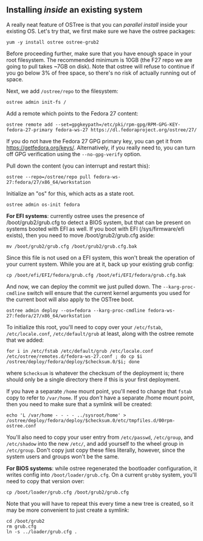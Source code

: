 Installing *inside* an existing system
---------------------------------------

A really neat feature of OSTree is that you can
*parallel install* inside your existing OS.  Let's try that, we
first make sure we have the ostree packages:

```
yum -y install ostree ostree-grub2
```

Before proceeding further, make sure that you have enough space in your root filesystem.
The recommended minimum is 10GB (the F27 repo we are going to pull takes ~7GB on disk).
Note that ostree will refuse to continue if you go below 3% of free space, so there's
no risk of actually running out of space.

Next, we add `/ostree/repo` to the filesystem:
```
ostree admin init-fs /
```

Add a remote which points to the Fedora 27 content:
```
ostree remote add --set=gpgkeypath=/etc/pki/rpm-gpg/RPM-GPG-KEY-fedora-27-primary fedora-ws-27 https://dl.fedoraproject.org/ostree/27/
```

If you do not have the Fedora 27 GPG primary key, you can get it from
https://getfedora.org/keys/. Alternatively, if you really need to, you can turn
off GPG verification using the `--no-gpg-verify` option.

Pull down the content (you can interrupt and restart this):
```
ostree --repo=/ostree/repo pull fedora-ws-27:fedora/27/x86_64/workstation
```

Initialize an "os" for this, which acts as a state root.
```
ostree admin os-init fedora
```

**For EFI systems**: currently ostree uses the presence of /boot/grub2/grub.cfg to detect a BIOS system,
but that can be present on systems booted with EFI as well. If you boot with EFI
(/sys/firmware/efi exists), then you need to move /boot/grub2/grub.cfg aside:
```
mv /boot/grub2/grub.cfg /boot/grub2/grub.cfg.bak
```
Since this file is not used on a EFI system, this won't break the operation of your current system. While you are at it, back up your existing grub config:
```
cp /boot/efi/EFI/fedora/grub.cfg /boot/efi/EFI/fedora/grub.cfg.bak
```

And now, we can deploy the commit we just pulled down. The `--karg-proc-cmdline` switch will
ensure that the current kernel arguments you used for the current boot will also apply to
the OSTree boot.
```
ostree admin deploy --os=fedora --karg-proc-cmdline fedora-ws-27:fedora/27/x86_64/workstation
```

To initialize this root, you'll need to copy over your `/etc/fstab`, `/etc/locale.conf`, `/etc/default/grub` at least, along with the ostree remote that we added:
```
for i in /etc/fstab /etc/default/grub /etc/locale.conf /etc/ostree/remotes.d/fedora-ws-27.conf ; do cp $i /ostree/deploy/fedora/deploy/$checksum.0/$i; done
```

where `$checksum` is whatever the checksum of the deployment is; there should only be a
single directory there if this is your first deployment.

If you have a separate `/home` mount point, you'll need to change
that `fstab` copy to refer to `/var/home`. If you *don't* have a separate /home mount
point, then you need to make sure that a symlink will be created:
```
echo 'L /var/home - - - - ../sysroot/home' > /ostree/deploy/fedora/deploy/$checksum.0/etc/tmpfiles.d/00rpm-ostree.conf
```

You'll also need to copy your user entry from `/etc/passwd`, `/etc/group`,
and `/etc/shadow` into the new `/etc/`, and add yourself to the wheel group
in `/etc/group`. Don't copy just copy these files literally, however, since
the system users and groups won't be the same.

**For BIOS systems**: while ostree regenerated the bootloader configuration,
it writes config into `/boot/loader/grub.cfg`.  On a current `grubby`
system, you'll need to copy that version over:

```
cp /boot/loader/grub.cfg /boot/grub2/grub.cfg
```

Note that you will have to repeat this every time a new tree is created, so it
may be more convenient to just create a symlink:

```
cd /boot/grub2
rm grub.cfg
ln -s ../loader/grub.cfg .
```
